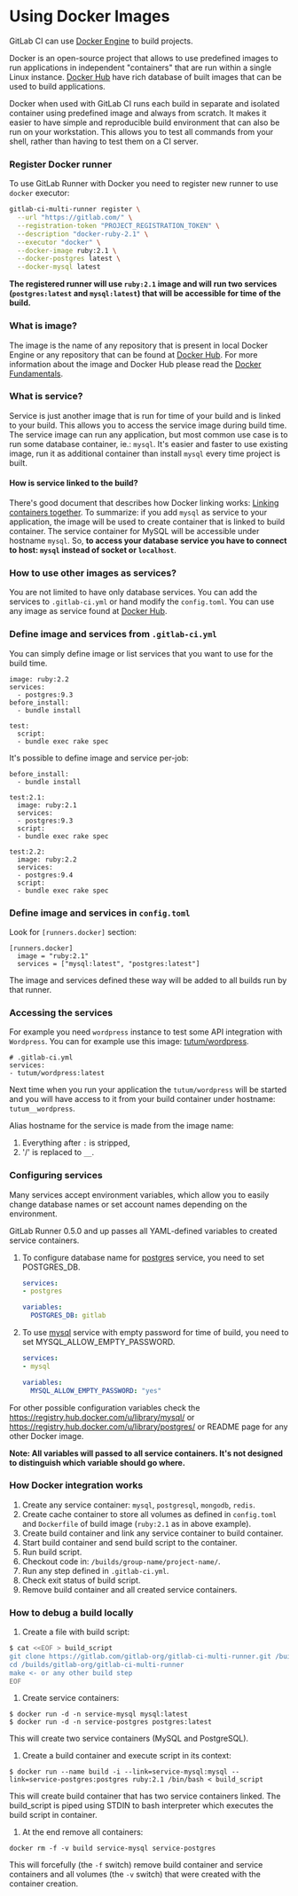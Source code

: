# Using Docker Images
GitLab CI can use [Docker Engine](https://www.docker.com/) to build projects. 

Docker is an open-source project that allows to use predefined images to run applications 
in independent "containers" that are run within a single Linux instance. 
[Docker Hub](https://registry.hub.docker.com/) have rich database of  built images that can be used to build applications.

Docker when used with GitLab CI runs each build in separate and isolated container using predefined image and always from scratch.
It makes it easier to have simple and reproducible build environment that can also be run on your workstation.
This allows you to test all commands from your shell, rather than having to test them on a CI server.

### Register Docker runner
To use GitLab Runner with Docker you need to register new runner to use `docker` executor:

```bash
gitlab-ci-multi-runner register \
  --url "https://gitlab.com/" \
  --registration-token "PROJECT_REGISTRATION_TOKEN" \
  --description "docker-ruby-2.1" \
  --executor "docker" \
  --docker-image ruby:2.1 \
  --docker-postgres latest \
  --docker-mysql latest
```

**The registered runner will use `ruby:2.1` image and will run two services (`postgres:latest` and `mysql:latest`) that will be accessible for time of the build.**

### What is image?
The image is the name of any repository that is present in local Docker Engine or any repository that can be found at [Docker Hub](https://registry.hub.docker.com/). 
For more information about the image and Docker Hub please read the [Docker Fundamentals](https://docs.docker.com/introduction/understanding-docker/).

### What is service?
Service is just another image that is run for time of your build and is linked to your build. This allows you to access the service image during build time. 
The service image can run any application, but most common use case is to run some database container, ie.: `mysql`. 
It's easier and faster to use existing image, run it as additional container than install `mysql` every time project is built.

#### How is service linked to the build?
There's good document that describes how Docker linking works: [Linking containers together](https://docs.docker.com/userguide/dockerlinks/). 
To summarize: if you add `mysql` as service to your application, the image will be used to create container that is linked to build container. 
The service container for MySQL will be accessible under hostname `mysql`.
So, **to access your database service you have to connect to host: `mysql` instead of socket or `localhost`**.

### How to use other images as services?
You are not limited to have only database services. 
You can add the services to `.gitlab-ci.yml` or hand modify the `config.toml`.
You can use any image as service found at [Docker Hub](https://registry.hub.docker.com/). 

### Define image and services from `.gitlab-ci.yml`
You can simply define image or list services that you want to use for the build time.
```
image: ruby:2.2
services:
  - postgres:9.3
before_install:
  - bundle install
  
test:
  script:
  - bundle exec rake spec
```

It's possible to define image and service per-job:
```
before_install:
  - bundle install

test:2.1:
  image: ruby:2.1
  services:
  - postgres:9.3
  script:
  - bundle exec rake spec

test:2.2:
  image: ruby:2.2
  services:
  - postgres:9.4
  script:
  - bundle exec rake spec
```

### Define image and services in `config.toml`
Look for `[runners.docker]` section:
```
[runners.docker]
  image = "ruby:2.1"
  services = ["mysql:latest", "postgres:latest"]
```

The image and services defined these way will be added to all builds run by that runner.

### Accessing the services
For example you need `wordpress` instance to test some API integration with `Wordpress`. 
You can for example use this image: [tutum/wordpress](https://registry.hub.docker.com/u/tutum/wordpress/).

```
# .gitlab-ci.yml
services:
- tutum/wordpress:latest
```

Next time when you run your application the `tutum/wordpress` will be started 
and you will have access to it from your build container under hostname: `tutum__wordpress`.

Alias hostname for the service is made from the image name:
1. Everything after `:` is stripped,
2. '/' is replaced to `__`.

### Configuring services
Many services accept environment variables, which allow you to easily change database names or set account names depending on the environment.

GitLab Runner 0.5.0 and up passes all YAML-defined variables to created service containers.

1. To configure database name for [postgres](https://registry.hub.docker.com/u/library/postgres/) service,
you need to set POSTGRES_DB.

    ```yaml
    services:
    - postgres
    
    variables:
      POSTGRES_DB: gitlab
    ```

1. To use [mysql](https://registry.hub.docker.com/u/library/mysql/) service with empty password for time of build, 
you need to set MYSQL_ALLOW_EMPTY_PASSWORD.

    ```yaml
    services:
    - mysql
    
    variables:
      MYSQL_ALLOW_EMPTY_PASSWORD: "yes"
    ```

For other possible configuration variables check the 
https://registry.hub.docker.com/u/library/mysql/ or https://registry.hub.docker.com/u/library/postgres/
or README page for any other Docker image.

**Note: All variables will passed to all service containers. It's not designed to distinguish which variable should go where.**

### How Docker integration works
1. Create any service container: `mysql`, `postgresql`, `mongodb`, `redis`.
1. Create cache container to store all volumes as defined in `config.toml` and `Dockerfile` of build image (`ruby:2.1` as in above example).
1. Create build container and link any service container to build container.
1. Start build container and send build script to the container.
1. Run build script.
1. Checkout code in: `/builds/group-name/project-name/`.
1. Run any step defined in `.gitlab-ci.yml`.
1. Check exit status of build script.
1. Remove build container and all created service containers.

### How to debug a build locally
1. Create a file with build script:
```bash
$ cat <<EOF > build_script
git clone https://gitlab.com/gitlab-org/gitlab-ci-multi-runner.git /builds/gitlab-org/gitlab-ci-multi-runner
cd /builds/gitlab-org/gitlab-ci-multi-runner
make <- or any other build step
EOF
```

1. Create service containers:
```
$ docker run -d -n service-mysql mysql:latest
$ docker run -d -n service-postgres postgres:latest
```
This will create two service containers (MySQL and PostgreSQL).

1. Create a build container and execute script in its context:
```
$ docker run --name build -i --link=service-mysql:mysql --link=service-postgres:postgres ruby:2.1 /bin/bash < build_script
```
This will create build container that has two service containers linked.
The build_script is piped using STDIN to bash interpreter which executes the build script in container. 

1. At the end remove all containers:
```
docker rm -f -v build service-mysql service-postgres
```
This will forcefully (the `-f` switch) remove build container and service containers 
and all volumes (the `-v` switch) that were created with the container creation.
